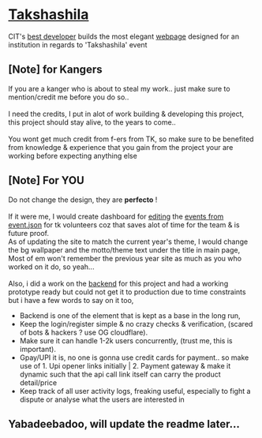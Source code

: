 # [Takshashila](https://github.com/jesvijonathan/Takshashila)
CIT's [best developer](https://jesvi.pythonanywhere.com) builds the most elegant [webpage](https://jesvijonathan.github.io/Takshashila-Website) designed for an institution in regards to 'Takshashila' event


## [Note] for Kangers

If you are a kanger who is about to steal my work.. just make sure to mention/credit me before you do so..
<br><br>
I need the credits, I put in alot of work building & developing this project, this project should stay alive, to the years to come..
<br><br>
You wont get much credit from f-ers from TK, so make sure to be benefited from knowledge & experience that you gain from the project your are working before expecting anything else

## [Note] For YOU

Do not change the design, they are <b>perfecto</b> ! 
<br><br> 
If it were me, I would create dashboard for [editing](https://www.cittakshashila.in/edit.html) the [events from event.json](https://github.com/jesvijonathan/Takshashila-Website/blob/master/events.json) for tk volunteers coz that saves alot of time for the team & is future proof.
<br>
As of updating the site to match the current year's theme, I would change the bg wallpaper and the motto/theme text under the title in main page, Most of em won't remember the previous year site as much as you who worked on it do, so yeah...
<br><br>
Also, i did a work on the [backend](https://github.com/jesvijonathan/Takshashila) for this project and had a working prototype ready but could not get it to production due to time constraints but i have a few words to say on it too, 
- Backend is one of the element that is kept as a base in the long run, 
- Keep the login/register simple & no crazy checks & verification, (scared of bots & hackers ? use OG cloudflare).
- Make sure it can handle 1-2k users concurrently, (trust me, this is important).
- Gpay/UPI it is, no one is gonna use credit cards for payment.. so make use of 1. Upi opener links initially | 2. Payment gateway & make it dynamic such that the api call link itself can carry the product detail/price
- Keep track of all user activity logs, freaking useful, especially to fight a dispute or analyse what the users are interested in

## Yabadeebadoo, will update the readme later...
